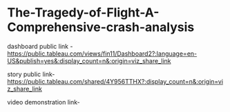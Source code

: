 # The-Tragedy-of-Flight-A-Comprehensive-crash-analysis


dashboard public link -https://public.tableau.com/views/fin11/Dashboard2?:language=en-US&publish=yes&:display_count=n&:origin=viz_share_link

story public link-https://public.tableau.com/shared/4Y956TTHX?:display_count=n&:origin=viz_share_link

video demonstration link-
